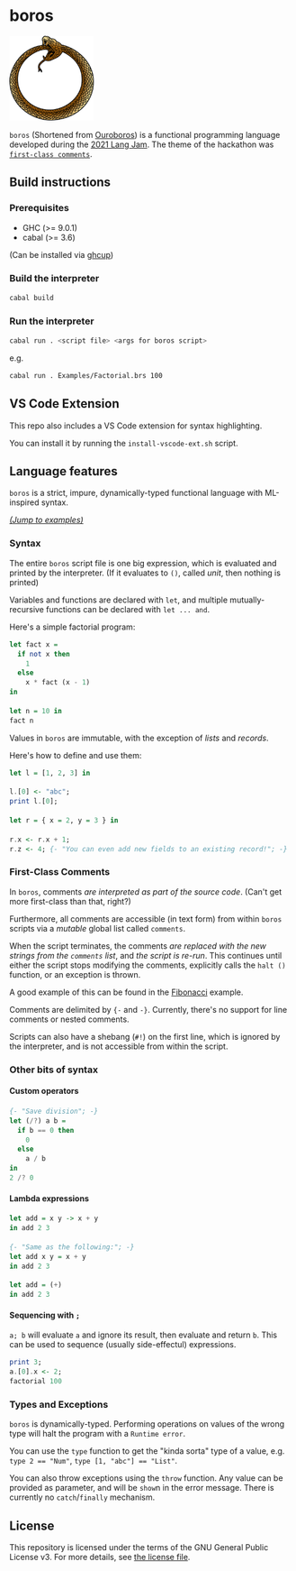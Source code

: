 # boros

<img src="Assets/Ouroboros.png" width="150" height="150" />

`boros` (Shortened from [Ouroboros](https://en.wikipedia.org/wiki/Ouroboros)) is a functional programming language developed during the [2021 Lang Jam](https://github.com/langjam/jam0001). The theme of the hackathon was [`first-class comments`](#first-class-comments).

## Build instructions

### Prerequisites

* GHC (>= 9.0.1)
* cabal (>= 3.6)

(Can be installed via [ghcup](https://www.haskell.org/ghcup/))

### Build the interpreter

```sh
cabal build
```

### Run the interpreter

```sh
cabal run . <script file> <args for boros script>
```

e.g.

```sh
cabal run . Examples/Factorial.brs 100
```

## VS Code Extension

This repo also includes a VS Code extension for syntax highlighting.

You can install it by running the `install-vscode-ext.sh` script.

## Language features

`boros` is a strict, impure, dynamically-typed functional language with ML-inspired syntax.

[*(Jump to examples)*](Examples)

### Syntax

The entire `boros` script file is one big expression, which is evaluated and printed by the interpreter. (If it evaluates to `()`, called *unit*, then nothing is printed)

Variables and functions are declared with `let`, and multiple mutually-recursive functions can be declared with `let ... and`.

Here's a simple factorial program:

```haskell
let fact x =
  if not x then
    1
  else
    x * fact (x - 1)
in

let n = 10 in
fact n
```

Values in `boros` are immutable, with the exception of *lists* and *records*.

Here's how to define and use them:

```haskell
let l = [1, 2, 3] in

l.[0] <- "abc";
print l.[0];

let r = { x = 2, y = 3 } in

r.x <- r.x + 1;
r.z <- 4; {- "You can even add new fields to an existing record!"; -}
```

### First-Class Comments

In `boros`, comments *are interpreted as part of the source code*. (Can't get more first-class than that, right?)

Furthermore, all comments are accessible (in text form) from within `boros` scripts via a *mutable* global list called `comments`.

When the script terminates, the comments *are replaced with the new strings from the `comments` list*, and *the script is re-run*. This continues until either the script stops modifying the comments, explicitly calls the `halt ()` function, or an exception is thrown.

A good example of this can be found in the [Fibonacci](Examples/Fibonacci.brs) example.

Comments are delimited by `{-` and `-}`. Currently, there's no support for line comments or nested comments.

Scripts can also have a shebang (`#!`) on the first line, which is ignored by the interpreter, and is not accessible from within the script.

### Other bits of syntax

#### Custom operators

```haskell
{- "Save division"; -}
let (/?) a b =
  if b == 0 then
    0
  else
    a / b
in
2 /? 0
```

#### Lambda expressions

```haskell
let add = x y -> x + y
in add 2 3

{- "Same as the following:"; -}
let add x y = x + y
in add 2 3

let add = (+)
in add 2 3
```

#### Sequencing with `;`

`a; b` will evaluate `a` and ignore its result, then evaluate and return `b`. This can be used to sequence (usually side-effectul) expressions.

```haskell
print 3;
a.[0].x <- 2;
factorial 100
```

### Types and Exceptions

`boros` is dynamically-typed. Performing operations on values of the wrong type will halt the program with a `Runtime error`.

You can use the `type` function to get the "kinda sorta" type of a value, e.g. `type 2 == "Num"`, `type [1, "abc"] == "List"`.

You can also throw exceptions using the `throw` function. Any value can be provided as parameter, and will be `show`n in the error message. There is currently no `catch`/`finally` mechanism.

## License

This repository is licensed under the terms of the GNU General Public License v3.
For more details, see [the license file](LICENSE.txt).
